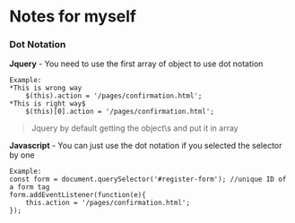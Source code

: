 # Notes for myself

### Dot Notation

**Jquery** - 
You need to use the first array of object to use dot notation

    Example: 
    *This is wrong way
        $(this).action = '/pages/confirmation.html';  
    *This is right way$
        $(this)[0].action = '/pages/confirmation.html';  
       
> Jquery by default getting the object\s and put it in array

**Javascript** - 
You can just use the dot notation if you selected the selector by one

    Example:
    const form = document.querySelector('#register-form'); //unique ID of a form tag
    form.addEventListener(function(e){
        this.action = '/pages/confirmation.html';  
    });
